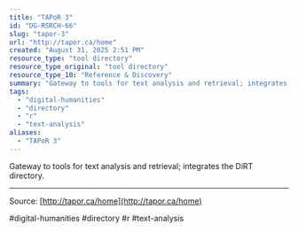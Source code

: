 ```yaml
---
title: "TAPoR 3"
id: "DG-RSRCH-66"
slug: "tapor-3"
url: "http://tapor.ca/home"
created: "August 31, 2025 2:51 PM"
resource_type: "tool directory"
resource_type_original: "tool directory"
resource_type_10: "Reference & Discovery"
summary: "Gateway to tools for text analysis and retrieval; integrates the DiRT directory."
tags:
  - "digital-humanities"
  - "directory"
  - "r"
  - "text-analysis"
aliases:
  - "TAPoR 3"
---
```


Gateway to tools for text analysis and retrieval; integrates the DiRT directory.

---

Source: [http://tapor.ca/home](http://tapor.ca/home)

#digital-humanities #directory #r #text-analysis
